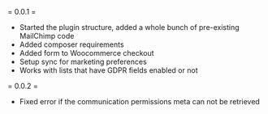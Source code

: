 = 0.0.1 =
* Started the plugin structure, added a whole bunch of pre-existing MailChimp code
* Added composer requirements
* Added form to Woocommerce checkout
* Setup sync for marketing preferences
* Works with lists that have GDPR fields enabled or not

= 0.0.2 =
* Fixed error if the communication permissions meta can not be retrieved